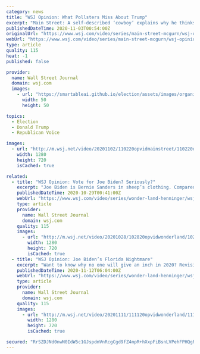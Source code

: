 ```yaml
---
category: news
title: "WSJ Opinion: What Pollsters Miss About Trump"
excerpt: "Main Street: A self-described ‘cowboy’ explains why he thinks the president will defy expectations and win again. Image: Brendan Smialowski/AFP via Getty Images"
publishedDateTime: 2020-11-03T00:54:00Z
originalUrl: "https://www.wsj.com/video/series/main-street-mcgurn/wsj-opinion-what-pollsters-miss-about-trump/084C85CB-6793-4837-8B1B-4A88AB6A1D20"
webUrl: "https://www.wsj.com/video/series/main-street-mcgurn/wsj-opinion-what-pollsters-miss-about-trump/084C85CB-6793-4837-8B1B-4A88AB6A1D20"
type: article
quality: 115
heat: -1
published: false

provider:
  name: Wall Street Journal
  domain: wsj.com
  images:
    - url: "https://smartableai.github.io/election/assets/images/organizations/wsj.com-50x50.jpg"
      width: 50
      height: 50

topics:
  - Election
  - Donald Trump
  - Republican Voice

images:
  - url: "http://m.wsj.net/video/20201102/110220opvidmainstreet/110220opvidmainstreet_1280x720.jpg"
    width: 1280
    height: 720
    isCached: true

related:
  - title: "WSJ Opinion: Vote for Joe Biden? Seriously?"
    excerpt: "Joe Biden is Bernie Sanders in sheep’s clothing. Compared to the Democrats’ grim vision of America, President Trump is the optimist. Images: AFP/Ge"
    publishedDateTime: 2020-10-29T00:41:00Z
    webUrl: "https://www.wsj.com/video/series/wonder-land-henninger/wsj-opinion-vote-for-joe-biden-seriously/AEDF9C03-D181-4E55-AEBD-4FDB0ABC4987"
    type: article
    provider:
      name: Wall Street Journal
      domain: wsj.com
    quality: 115
    images:
      - url: "http://m.wsj.net/video/20201028/102820opvidwonderland/102820opvidwonderland_1280x720.jpg"
        width: 1280
        height: 720
        isCached: true
  - title: "WSJ Opinion: Joe Biden’s Florida Nightmare"
    excerpt: "Want to know why no one will give an inch in 2020? Revisit Bush v. Gore in the 2000 election. Images: Newsmakers/Getty Images Composite: Mark Kelly"
    publishedDateTime: 2020-11-12T06:04:00Z
    webUrl: "https://www.wsj.com/video/series/wonder-land-henninger/wsj-opinion-joe-bidens-florida-nightmare/24732335-A732-4890-9AC9-41FA9851718F"
    type: article
    provider:
      name: Wall Street Journal
      domain: wsj.com
    quality: 115
    images:
      - url: "http://m.wsj.net/video/20201111/111120opvidwonderland/111120opvidwonderland_1280x720.jpg"
        width: 1280
        height: 720
        isCached: true

secured: "RrSZDJNd0nwN0IdW5c1GJspdmVnRcgCgd9fZ4mpR+hXxpFiBsnLVPehFPHQgRS9oxgtzdoSC1ecT9GdYxFqJ+LGDzEEX1nznlVmOTnh/yNtwbYZspMjog8V41/XXnu/VSfRNqKrnWSGkuVJTFj0j0rM6maxD0BqVcf8eOAuX3bG8hPDRDFqaQ4k3atXWjHgPegT7eLOwHIl56OH04htf6ELD882TLX0u4B0lby9heYUjOAnoiMQMGGN2CTipegmHArfENPDUPDbDa74OpBVKjzTE/dWYBylfYzBLTohnvsallTdyOSb7RZ2thA/TMw1hSKrcRGisjdxsi0tmpVA/vYrAVsUON9gKix8lPIbkvxQ=;FPz4AT938GFyk+xaoxVwhg=="
---
```


